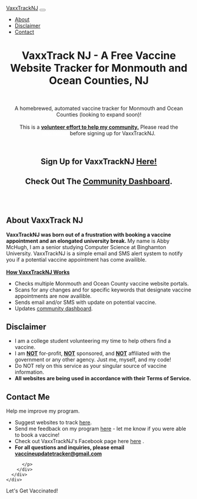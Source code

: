 <!DOCTYPE html>
<html lang="en">

<head>

  <meta charset="utf-8">
  <meta name="viewport" content="width=device-width, initial-scale=1, shrink-to-fit=no">
  <meta name="description" content="">
  <meta name="author" content="">

  <title>VaxxTrackNJ</title>
  <link rel="shortcut icon" type="png" href="file:///Users/abigailmchugh/Desktop/Vaccine/favicon.png"/>

  <!-- Bootstrap core CSS -->
  <link href="vendor/bootstrap/css/bootstrap.min.css" rel="stylesheet">

  <!-- Custom styles for this template -->
  <link href="css/scrolling-nav.css" rel="stylesheet">

</head>

<body id="page-top">

  <!-- Navigation -->
  <nav class="navbar navbar-expand-lg navbar-dark bg-dark fixed-top" id="mainNav">
    <div class="container">
      <a class="navbar-brand js-scroll-trigger" href="#page-top">VaxxTrackNJ</a>
      <button class="navbar-toggler" type="button" data-toggle="collapse" data-target="#navbarResponsive" aria-controls="navbarResponsive" aria-expanded="false" aria-label="Toggle navigation">
        <span class="navbar-toggler-icon"></span>
      </button>
      <div class="collapse navbar-collapse" id="navbarResponsive">
        <ul class="navbar-nav ml-auto">
          <li class="nav-item">
            <a class="nav-link js-scroll-trigger" href="#about">About</a>
          </li>
          <li class="nav-item">
            <a class="nav-link js-scroll-trigger" href="#services">Disclaimer</a>
          </li>
          <li class="nav-item">
            <a class="nav-link js-scroll-trigger" href="#contact">Contact</a>
          </li>
        </ul>
      </div>
    </div>
  </nav>

  <header class="bg-primary text-white">
    <div class="container text-center">
      <h1>VaxxTrack NJ - A Free Vaccine Website Tracker for Monmouth and Ocean Counties, NJ</h1>
      <br>
      <p class="lead">A homebrewed, automated vaccine tracker for Monmouth and Ocean Counties (looking to expand soon)!
        <br>
        <br>
        This is a <b><u>volunteer effort to help my community.</u></b> Please read the <a href="#services" style="color:white" class="js-scroll-trigger"><b>disclaimer</b></a>
        before signing up for VaxxTrackNJ.
      </p>
    </div>
  </header>

  <section id="about">
    <div class="container">
      <div class="row">
        <div class="col-lg-8 mx-auto">
          <h1 style="text-align:center;">Sign Up for VaxxTrackNJ <a href="https://tinyurl.com/vaxxtracknjsignup" target="_blank">Here!</a> </h1>      
          <h1 style="text-align:center;">Check Out The <a href="https://tinyurl.com/vaxxtracknj" target="_blank">Community Dashboard</a>.</h1>      
          <br>
          <br>
          <h2>About VaxxTrack NJ</h2>
          <p class="lead"> <b>VaxxTrackNJ was born out of a frustration with booking a vaccine appointment and an elongated university break. </b> My name is Abby McHugh, I am a senior
            studying Computer Science at Binghamton University. VaxxTrackNJ is a simple email and SMS alert system to notify you if a potential vaccine appointment has come availible.
          <br>
          <br>
          <b><u>How VaxxTrackNJ Works</u></b></p>
          <ul>
            <li>Checks multiple Monmouth and Ocean County vaccine website portals.</li>
            <li>Scans for any changes and for specific keywords that designate vaccine appointments are now availible.</li>
            <li>Sends email and/or SMS with update on potential vaccine.</li>
            <li>Updates <a href="https://tinyurl.com/vaxxtracknj" target="_blank">community dashboard</a>.
            </li>
          </ul>
        </div>
      </div>
    </div>
  </section>


  <section id="services" class="bg-light">
    <div class="container">
      <div class="row">
        <div class="col-lg-8 mx-auto">
          <h2>Disclaimer</h2>
          <p class="lead"> 
            <ul>
              <li>I am a college student volunteering my time to help others find a vaccine.</li>
              <li>I am <b><u>NOT</u></b> for-profit, <b><u>NOT</u></b> sponsored, and <b><u>NOT</u></b> affiliated with the government or any other agency. Just me, myself, and my code!</li>
              <li>Do NOT rely on this service as your singular source of vaccine information.</li>
              <li><b>All websites are being used in accordance with their Terms of Service.
              </b></li>
            </ul>
          </p>
        </div>
      </div>
    </div>
  </section>

  <section id="contact">
    <div class="container">
      <div class="row">
        <div class="col-lg-8 mx-auto">
          <h2>Contact Me</h2>
          <p class="lead">Help me improve my program.
            <ul>
              <li>Suggest websites to track <a href="https://tinyurl.com/vaxxtracknjsuggestions" target="_blank">here</a>.</li>
              <li>Send me feedback on my program <a href="https://tinyurl.com/vaxxtracknjfeedback" target="_blank">here</a> - let me know if you were able to book a vaccine! </li>
              <li>Check out VaxxTrackNJ's Facebook page here <a href="https://tinyurl.com/vaxxtracknj" target="_blank">here</a> .</li>
              <li><b>For all questions and inquiries, please email <u>vaccineupdatetracker@gmail.com</u></b>
              </b></li>
            </ul>

          </p>
        </div>
      </div>
    </div>
  </section>

  <!-- Footer -->
  <footer class="py-5 bg-dark">
    <div class="container">
      <p class="m-0 text-center text-white">Let's Get Vaccinated!</p>
    </div>
    <!-- /.container -->
  </footer>

  <!-- Bootstrap core JavaScript -->
  <script src="vendor/jquery/jquery.min.js"></script>
  <script src="vendor/bootstrap/js/bootstrap.bundle.min.js"></script>

  <!-- Plugin JavaScript -->
  <script src="vendor/jquery-easing/jquery.easing.min.js"></script>

  <!-- Custom JavaScript for this theme -->
  <script src="js/scrolling-nav.js"></script>

</body>

</html>
